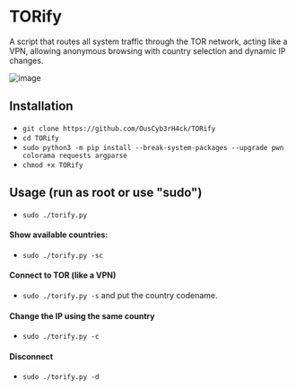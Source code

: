 # TORify
A script that routes all system traffic through the TOR network, acting like a VPN, allowing anonymous browsing with country selection and dynamic IP changes.

![image](https://github.com/user-attachments/assets/d1a172f6-8f0c-4e59-83c6-44ce6c9b9221)

## Installation
- `git clone https://github.com/OusCyb3rH4ck/TORify`
- `cd TORify`
- `sudo python3 -m pip install --break-system-packages --upgrade pwn colorama requests argparse`
- `chmod +x TORify`

## Usage (run as root or use "sudo")
- `sudo ./torify.py`

#### Show available countries:
- `sudo ./torify.py -sc`
#### Connect to TOR (like a VPN)
- `sudo ./torify.py -s` and put the country codename.
#### Change the IP using the same country
- `sudo ./torify.py -c `
#### Disconnect
- `sudo ./torify.py -d`
